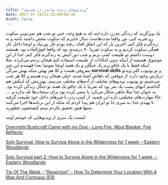 ```yaml
---
title: "ویدیو‌های زنده ماندن در طبیعت"
date: 2017-07-19T21:25:09+04:30
draft: false
---
```

یک ویژگی‌ی که زندگی مدرن داره اینه که به هیچ وجه، حتی تو شب هم نمی‌تونی سکوت رو تجربه کنی. من واقعا مدت‌هاست دنبال جایی‌م که سکوت محض داشته باشه و به زندگی‌م فکر کنم. آخرین بار که این اتفاق افتاد، رفته بودم غار بورنیک و اونجا داخل غار همگی سکوت کردیم و یه سکوت تقریبا ۹۰ درصدی بود که واقعا فوق‌العاده بود.
همیشه دوست داشتم تو طبیعت کمپ بزنم و شب دور آتیش به زندگی‌م فکر کنم. جدا از این موضوع، همیشه از اینکه بدون امکانات از طبیعت استفاده کنم هیجان زده‌م می‌کرده. مثلا اینکه فقط با یک چاقو برم یک جنگلی و یک هفته اونجا بمونم! بعدا فهمیدم این چیز معروفی هست و کلا هم بهش مثکه بهش می‌گن **survival skills** و تو یوتیوب کلی ویدئو دربارش وجود داره. از موقعی که باهاش آشنا شدم، خیلی هیجان زده هستم و کلا هر شب می‌شینم تو یوتیوب ویدیوهای مختلف از آدم‌های مختلف می‌بینم. بهترینش که لینکش هم گذاشتم انتهای پست یک نفر بود که تقریبا با یک چاقو یک هفته تو جنگل زندگی کرده بود. به عنوان غذا مثلا ماهی شکار می‌کرد یا سعی کرده بود برای سنجاب‌ها تله بذاره و .... حالا مهارت‌های مختلفی داره این قضیه. از کمپ زدن با چیزهای داخل خود طبیعت گرفته تا تهیه‌ی غذا. یه سری جا تو ایران هم پیدا کردم که مثکه از این برنامه‌ها اجرا می‌کنند منتها هنوز تحقیق نکردم ببینم کیفیتشون چطوریه.

لیست یک سری از ویدیوهایی که خوشم اومد:

[Overnight Bushcraft Camp with my Dog - Long Fire, Wool Blanket, Fire Reflecto](https://www.youtube.com/watch?v=IG_KFcMzVqU&t=2704s)

[Solo Survival: How to Survive Alone in the Wilderness for 1 week --Eastern Woodlands](https://www.youtube.com/watch?v=2cPdoqjgwfk)

[Solo Survival part 2: How to Survive Alone in the Wilderness for 1 week --Eastern Woodlands](https://www.youtube.com/watch?v=EwSrpxMJ3LU)

[Tip Of The Week - "Resection" - How To Determine Your Location With A Map And Compass (E9)](https://www.youtube.com/watch?v=Bf3_SHEebNQ&t=211s)

